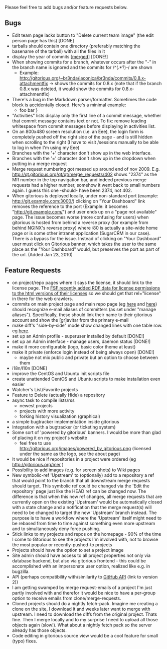 Please feel free to add bugs and/or feature requests below.

## Bugs
* Edit team page lacks button to "Delete current team image" (the edit person page has this) [DONE]
* tarballs should contain one directory (preferably matching the basename of the tarball) with all the files in it
* display the year of commits [[merged](http://gitorious.org/gitorious/mainline/commit/30f136bb75230b2d607bbe64581e60624a5e9269)] [DONE!]
* When showing commits for a branch, whatever occurs after the "-" in the branch name is ignored and the commits for /^(.*?)-/ are shown
  * Example: http://gitorious.org/~br3nda/laconica/br3nda/commits/0.8.x-attachmentfix -> shows the commits for 0.8.x (note that if the branch 0.8.x was deleted, it would show the commits for 0.8.x-attachmentfix)
* There's a bug in the Markdown parser/formatter. Sometimes the code block is accidentally closed. Here's a minimal example:
  * foo
        bar
    }
* "Activities" lists display only the first line of a commit message, whether that commit message contains text or not.   To fix:  remove leading whitespace 
  from commit messages before displaying in activities list.
* On an 800x480 screen resolution (i.e. an Eee), the login form is completely pushed off the right side of the page - and is still hidden when scrolling to the right (I have to visit /sessions manually to be able to log in when I'm using my Eee)
* Branches with the '+' character don't show up in the web interface.
* Branches with the '=' character don't show up in the dropdown when putting in a merge request
* Merge request numbering got messed up around end of nov 2009. E.g. http://qt.gitorious.org/qt/qt/merge_requests/402 shows "2374" as the MR number in the top navigation bar, and indeed previous merge requests had a higher number, somehow it went back to small numbers again. I guess this one -should- have been 2374, not 402.
* When gitorious is deployed locally, under non-standard port (example: http://git.example.com:3000/) clicking on "Your Dashboard" link removes the reference to the port (Example: it becomes "http://git.example.com/") and user ends up on a "page not available" page. The issue becomes worse (more confusing for users) when gitorious is hosted from behind a reverse proxy (for example from behind NGINX's reverse proxy) where :80 is actually a site-wide home page or is some other intranet application (SugarCRM in our case). There is a bypass for the issue. Instead of clicking on "Your Dashboard" user must click on Gitorious banner, which takes the user to the same place as the "Your Dashboard" would, but preserves the port as part of the url. (Added Jan 23, 2010)

## Feature Requests
* on project/repo pages where it says the license, it should link to the license page. The [FSF recently added RDF data for license permissions to the html versions of their licenses](http://www.fsf.org/blogs/licensing/2009-06-rdf) so we should get that rel="license" in there for the web crawlers.
* commits on main project page and main repo page (eg [here](http://gitorious.org/wfpl) and [here](http://gitorious.org/wfpl/wfpl)) should recognize e-mail aliases of committers (as set under "manage aliases"). Specifically, these should link their name to their gitorious account and show the [gr]avitar from the primary e-mail
* make diff's "side-by-side" mode show changed lines with one table row. eg [here](http://gitorious.org/wfpl/wfpl/commit/532d75b922c5e4e2e39172b6fe3c4b2153ffc28d?diffmode=sidebyside).
* set up an Admin profile - superuser installed by default [DONE!]
* set up an Admin interface - manage users, daemon status [DONE!]
* make it more configurable (logo, basic color theme at least)
* make it private (enforce login instead of being always open) [DONE!]
    * maybe not mix public and private but an option to choose between them
* i18n/l10n [DONE]
* improve the CentOS and Ubuntu init scripts file
* create unattended CentOS and Ubuntu scripts to make installation even easier
* Watcher's List/Favorite projects
* Feature to Delete (actually Hide) a repository
* async task to compile lists/rss
    * newest projects
    * projects with more activity
    * forking history visualization (graphical)
* a simple bugtracker implementation inside gitorious
* Integration with a bugtracker (or ticketing system)
* Some sort of 'powered by gitorious' banners. I would be more than glad of placing it on my project's website 
    * feel free to use http://gitorious.org/images/powered_by_gitorious.png (licensed under the same as the logo, see the about page)
* It would be nice if repositories in a project were ordered (eg http://gitorious.org/mer )
* Possibility to add images (e.g. for screen shots) to Wiki pages
* New symbolic-ref 'Upstream' to (optionally) add to a repository a ref that would point to the branch that all downstream merge requests should target.  This symbolic ref could be changed via the 'Edit the repository' page just like the HEAD ref can be changed now.  The difference is that when this new ref changes, all merge requests that are currently open on the existing 'Upstream' would be automatically closed with a state change and a notification that the merge request(s) will need to be changed to target the new 'Upstream' branch instead.  The purpose is to have a workflow where the 'Upstream' itself might need to be rebased from time to time against something even more upstream and to simultaneously deny force pushing.
* Stick links to my projects and repos on the homepage - 90% of the time I come to Gitorious to see the projects I'm involved with, not to browse the most popular or recently-pushed-to projects
* Projects should have the option to set a project image
* Site admin should have access to all project properties not only via database backend, but also via gitorious frontend - this could be accomplished with an impersonate user option, realized like e.g. in bugzilla.
* API (perhaps compatibility with/similarity to [GitHub API](http://develop.github.com/) (link to version 2))
* I am getting swamped by merge request-emails of a project I'm just partly involved with and therefor it would be nice to have a per-group option to receive emails from clone/merge-requests.
* Cloned projects should do a nightly fetch-pack.  Imagine me creating a clone on the site, I download it and weeks later want to merge with upstream. I need to download the diffs from the original project. Thats fine. Then I merge locally and to my surprise I need to upload all those objects again (slow!).  What about a nightly fetch pack so the server already has those objects.
* Code editing in gitorious source view would be a cool feature for small (typo) fixes.